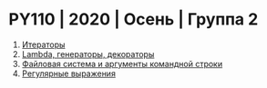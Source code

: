 # PY110 | 2020 | Осень | Группа 2

1. [Итераторы](https://www.notion.so/1-5e5d5f73ad6d4159a758349e47357302)
2. [Lambda, генераторы, декораторы](https://www.notion.so/2-Lambda-14fbf0629fc441cd96bf23bbe1474197)
3. [Файловая система и аргументы командной строки](https://www.notion.so/3-3fe79a24f03045b8b27cca65ed6fa05c)
4. [Регулярные выражения](https://www.notion.so/4-d60d7fed03e844dc87fe63c297d59826)

